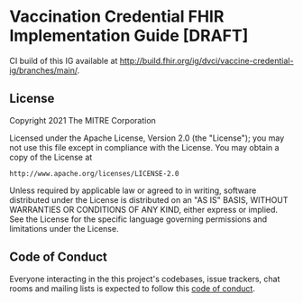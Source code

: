# Vaccination Credential FHIR Implementation Guide \[DRAFT\]

CI build of this IG available at <http://build.fhir.org/ig/dvci/vaccine-credential-ig/branches/main/>.

## License

Copyright 2021 The MITRE Corporation

Licensed under the Apache License, Version 2.0 (the "License"); you may not use this file except in compliance with the License. You may obtain a copy of the License at
```
http://www.apache.org/licenses/LICENSE-2.0
```
Unless required by applicable law or agreed to in writing, software distributed under the License is distributed on an "AS IS" BASIS, WITHOUT WARRANTIES OR CONDITIONS OF ANY KIND, either express or implied. See the License for the specific language governing permissions and limitations under the License.

## Code of Conduct

Everyone interacting in the this project's codebases, issue trackers, chat rooms and mailing lists is expected to follow this [code of conduct](https://github.com/dvci/health_cards/blob/master/CODE_OF_CONDUCT.md).